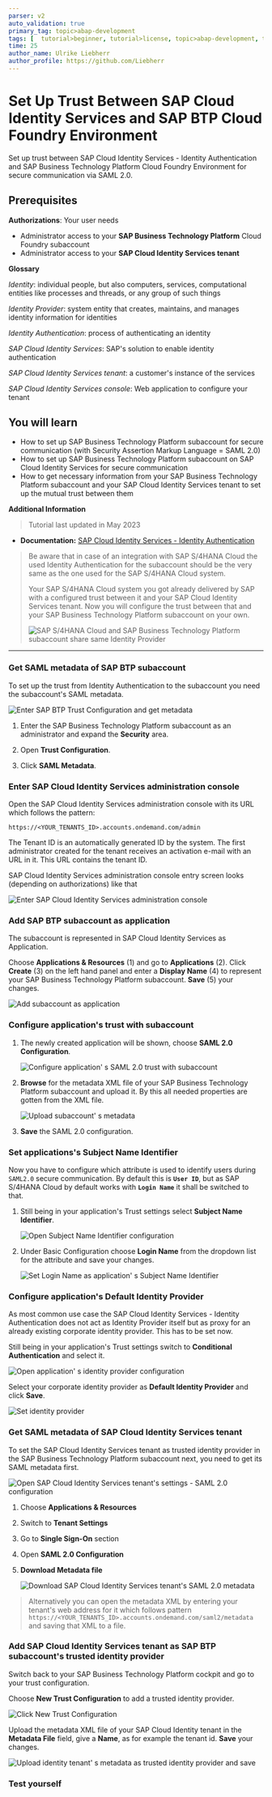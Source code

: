 ```yaml
---
parser: v2
auto_validation: true
primary_tag: topic>abap-development
tags: [  tutorial>beginner, tutorial>license, topic>abap-development, topic>abap-extensibility  ]
time: 25
author_name: Ulrike Liebherr
author_profile: https://github.com/Liebherr
---
```

<!--done with Global Account: ABAP Environment Staging Consump > Subaccount: Integration Tests Staging (CF) https://canary.cockpit.btp.int.sap/cockpit/#/globalaccount/2fcd6ac6-b8e0-40e8-aa71-a357aa99585e/subaccount/f57f211e-2733-4cc6-b645-74f02d034a58/subaccountoverview-->
# Set Up Trust Between SAP Cloud Identity Services and SAP BTP Cloud Foundry Environment
<!-- description --> Set up trust between SAP Cloud Identity Services - Identity Authentication and SAP Business Technology Platform Cloud Foundry Environment for secure communication via SAML 2.0.

## Prerequisites
**Authorizations**: Your user needs
- Administrator access to your **SAP Business Technology Platform** Cloud Foundry subaccount
- Administrator access to your **SAP Cloud Identity Services tenant**

**Glossary**

*Identity*: individual people, but also computers, services, computational entities like processes and threads, or any group of such things

*Identity Provider*: system entity that creates, maintains, and manages identity information for identities

*Identity Authentication*: process of authenticating an identity

*SAP Cloud Identity Services*: SAP's solution to enable identity authentication

*SAP Cloud Identity Services tenant*: a customer's instance of the services

*SAP Cloud Identity Services console*: Web application to configure your tenant

## You will learn
- How to set up SAP Business Technology Platform subaccount for secure communication (with Security Assertion Markup Language = SAML 2.0)
- How to set up SAP Business Technology Platform subaccount on SAP Cloud Identity Services for secure communication
- How to get necessary information from your SAP Business Technology Platform subaccount and your SAP Cloud Identity Services tenant to set up the mutual trust between them

**Additional Information**
>Tutorial last updated in May 2023

- **Documentation:** [SAP Cloud Identity Services - Identity Authentication](https://help.sap.com/viewer/6d6d63354d1242d185ab4830fc04feb1/Cloud/en-US/d17a116432d24470930ebea41977a888.html)

>Be aware that in case of an integration with SAP S/4HANA Cloud the used Identity Authentication for the subaccount should be the very same as the one used for the SAP S/4HANA Cloud system.
>
>Your SAP S/4HANA Cloud system you got already delivered by SAP with a configured trust between it and your SAP Cloud Identity Services tenant. Now you will configure the trust between that and your SAP Business Technology Platform subaccount on your own.
>
>![SAP S/4HANA Cloud and SAP Business Technology Platform subaccount share same Identity Provider](trust_IAS_SCP.png)


---
<!--tested with https://canary.cockpit.btp.int.sap/cockpit/#/globalaccount/2fcd6ac6-b8e0-40e8-aa71-a357aa99585e/subaccount/f57f211e-2733-4cc6-b645-74f02d034a58/subaccountoverview (ABAP Environment Staging Consump -> Integration Tests Staging (CF))-->

### Get SAML metadata of SAP BTP subaccount

To set up the trust from Identity Authentication to the subaccount you need the subaccount's SAML metadata.

![Enter SAP BTP Trust Configuration and get metadata](btp-open-trust-config-get-metadata.png)

1. Enter the SAP Business Technology Platform subaccount as an administrator and expand the **Security** area.
   
2. Open **Trust Configuration**.
   
3. Click **SAML Metadata**.


### Enter SAP Cloud Identity Services administration console

Open the SAP Cloud Identity Services administration console with its URL which follows the pattern:

`https://<YOUR_TENANTS_ID>.accounts.ondemand.com/admin`

The Tenant ID is an automatically generated ID by the system. The first administrator created for the tenant receives an activation e-mail with an URL in it. This URL contains the tenant ID.

SAP Cloud Identity Services administration console entry screen looks (depending on authorizations) like that

![Enter SAP Cloud Identity Services administration console](IAS_entryScreen.png)


### Add SAP BTP subaccount as application

The subaccount is represented in SAP Cloud Identity Services as Application.

Choose **Applications & Resources** (1) and go to **Applications** (2). Click **Create** (3) on the left hand panel and enter a **Display Name** (4) to represent your SAP Business Technology Platform subaccount. **Save** (5) your changes.

![Add subaccount as application](IAS_addApplication.png)


### Configure application's trust with subaccount

1. The newly created application will be shown, choose **SAML 2.0 Configuration**.

    ![Configure application' s SAML 2.0 trust with subaccount](IAS_openSamlConfig.png)

2. **Browse** for the metadata XML file of your SAP Business Technology Platform subaccount and upload it. By this all needed properties are gotten from the XML file.

    ![Upload subaccount' s metadata](IAS_uploadSubaccountMetadata.png)
   
3. **Save** the SAML 2.0 configuration.


### Set applications's Subject Name Identifier

Now you have to configure which attribute is used to identify users during `SAML2.0` secure communication. By default this is **`User ID`**, but as SAP S/4HANA Cloud by default works with **`Login Name`** it shall be switched to that.

1. Still being in your application's Trust settings select **Subject Name Identifier**.

    ![Open Subject Name Identifier configuration](IAS_openSubjectNameID_attributeConfig.png)

2. Under Basic Configuration choose **Login Name** from the dropdown list for the attribute and save your changes.

    ![Set Login Name as application' s Subject Name Identifier](IAS_subjectNameID_attribute_setLoginName.png)


### Configure application's Default Identity Provider

As most common use case the SAP Cloud Identity Services - Identity Authentication does not act as Identity Provider itself but as proxy for an already existing corporate identity provider. This has to be set now.

Still being in your application's Trust settings switch to **Conditional Authentication** and select it.

![Open application' s identity provider configuration](IAS_openIdP_config.png)

Select your corporate identity provider as **Default Identity Provider** and click **Save**.

![Set identity provider](IAS_setCorporateIdP_asIdP.png)


### Get SAML metadata of SAP Cloud Identity Services tenant

To set the SAP Cloud Identity Services tenant as trusted identity provider in the SAP Business Technology Platform subaccount next, you need to get its SAML metadata first.

![Open SAP Cloud Identity Services tenant's settings - SAML 2.0 configuration](IAS-tenant-settings-SAML-config.png)

1. Choose **Applications & Resources**

2. Switch to **Tenant Settings**

3. Go to **Single Sign-On** section

4. Open **SAML 2.0 Configuration**

5. **Download Metadata file**
   
    ![Download SAP Cloud Identity Services tenant's SAML 2.0 metadata](IAS-download-metadata.png)

>Alternatively you can open the metadata XML by entering your tenant's web address for it which follows pattern `https://<YOUR_TENANTS_ID>.accounts.ondemand.com/saml2/metadata` and saving that XML to a file.

### Add SAP Cloud Identity Services tenant as SAP BTP subaccount's trusted identity provider

Switch back to your SAP Business Technology Platform cockpit and go to your trust configuration.

Choose **New Trust Configuration** to add a trusted identity provider.

![Click New Trust Configuration](btp-new-trust-config-button.png)

Upload the metadata XML file of your SAP Cloud Identity tenant in the **Metadata File** field, give a **Name**, as for example the tenant id. **Save** your changes.

![Upload identity tenant' s metadata as trusted identity provider and save](btp-new-trust-config.png)


### Test yourself



